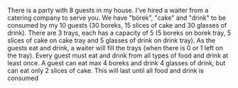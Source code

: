There is a party with 8 guests in my house. I've hired a waiter from a catering company to serve you. We have "börek", "cake" and "drink" to be consumed by my 10 guests (30 boreks, 15 slices of cake and 30 glasses of drink). There are 3 trays, each has a capacity of 5 (5 boreks on borek tray, 5 slices of cake on cake tray and 5 glasses of drink on drink tray). As the guests eat and drink, a waiter will fill the trays (when there is 0 or 1 left on the tray). Every guest must eat and drink from all types of food and drink at least once. A guest can eat max 4 boreks and drink 4 glasses of drink, but can eat only 2 slices of cake. This will last until all food and drink is consumed



